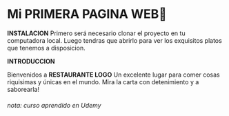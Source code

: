 # Mi PRIMERA PAGINA WEB🤩

**INSTALACION**
Primero será necesario clonar el proyecto en tu computadora local.
Luego tendras que abrirlo para ver los exquisitos platos que tenemos a disposicion.

**INTRODUCCION**

Bienvenidos a **RESTAURANTE LOGO**
Un excelente lugar para comer cosas riquisimas y únicas en el mundo.
Mira la carta con detenimiento y a saborearla!

###### *nota:* curso aprendido en Udemy
